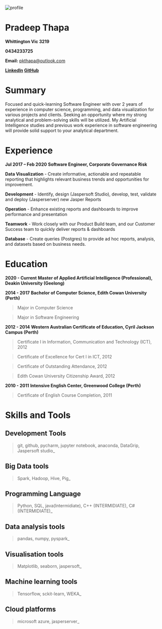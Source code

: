 ﻿![profile](https://media-exp1.licdn.com/dms/image/C5603AQETIp0sl6SNDw/profile-displayphoto-shrink_400_400/0?e=1606953600&v=beta&t=YYCOutvuD_a4Apg-Hhh2qjLpZrUY6MMJc86nGxb6MXY)


# Pradeep Thapa

**Whittington Vic 3219**

**0434233725**

**Email:** pkthapa@outlook.com

**[LinkedIn](https://www.linkedin.com/in/pradeep-thapa-522424104/)  [GitHub](https://github.com/PradeepThapa)**

# Summary

Focused and quick-learning Software Engineer with over 2 years of experience in computer science, programming, and data visualization for various projects and clients. Seeking an opportunity where my strong analytical and problem-solving skills will be utilized. My Artificial Intelligence studies and previous work experience in software engineering will provide solid support to your analytical department.

# Experience
**Jul 2017 – Feb 2020**
**Software Engineer, Corporate Governance Risk**

**Data Visualization** - Create informative, actionable and repeatable reporting that highlights relevant business trends and opportunities for improvement.

**Development** - Identify, design (Jaspersoft Studio), develop, test, validate and deploy (Jasperserver) new Jasper Reports

**Operation** - Enhance existing reports and dashboards to improve performance and presentation

**Teamwork** - Work closely with our Product Build team, and our Customer Success team to quickly deliver reports & dashboards

**Database** - Create queries (Postgres) to provide ad hoc reports, analysis, and datasets based on business needs.

# Education

 **2020 - Current**
 **Master of Applied Artificial Intelligence (Professional), Deakin University (Geelong)**

**2014 - 2017**
**Bachelor of Computer Science,  Edith Cowan University (Perth)**

>Major in Computer Science

>Major in Software Engineering

**2012 - 2014**
**Western Australian Certificate of Education, Cyril Jackson Campus (Perth)**

>Certificate I in Information, Communication and Technology (ICT), 2012

>Certificate of Excellence for Cert I in ICT, 2012

>Certificate of Outstanding Attendance, 2012

>Edith Cowan University Citizenship Award, 2012

 **2010 - 2011**
 **Intensive English Center, Greenwood College (Perth)**

>Certificate of English Course Completion, 2011

# Skills and Tools

## Development Tools

 >git, github, pycharm, jupyter notebook, anaconda, DataGrip, Jaspersoft studio_

## Big Data tools

 >Spark, Hadoop, Hive, Pig_

## Programming Language

 >Python, SQL, java(Intermidiate), C++ (INTERMIDIATE), C# (INTERMIDIATE)_

## Data analysis tools

 >pandas, numpy, pyspark_

## Visualisation tools

 >Matplotlib, seaborn, jaspersoft_

## Machine learning tools

 >Tensorflow, sckit-learn, WEKA_

## Cloud platforms

 >microsoft azure, jasperserver_
